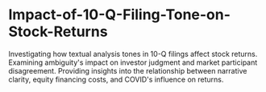 # Impact-of-10-Q-Filing-Tone-on-Stock-Returns
Investigating how textual analysis tones in 10-Q filings affect stock returns. Examining ambiguity's impact on investor judgment and market participant disagreement. Providing insights into the relationship between narrative clarity, equity financing costs, and COVID's influence on returns.
